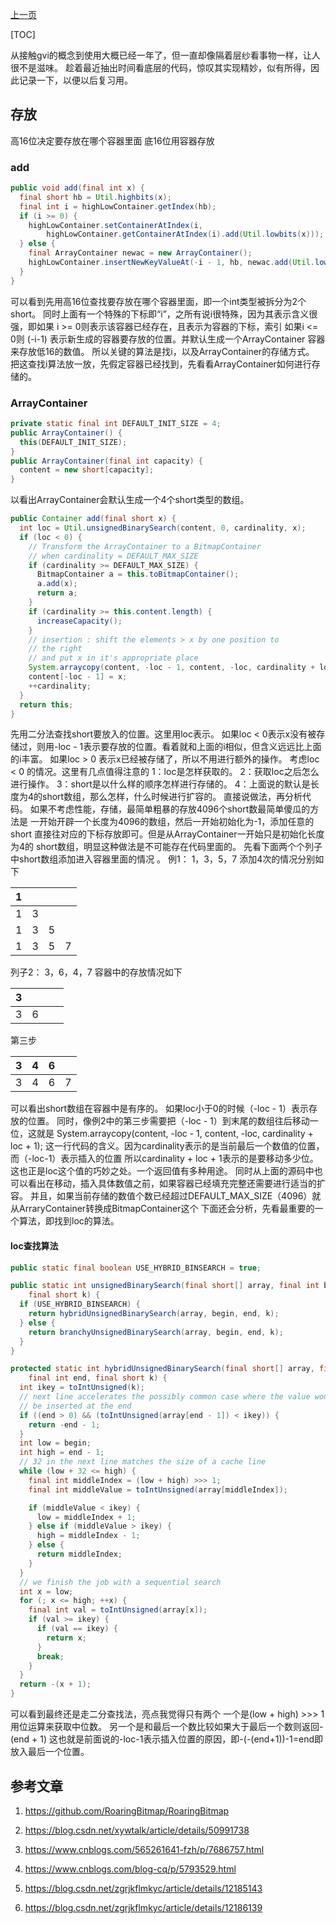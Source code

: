 <a href="../相关技术.md"> 上一页 </a>

[TOC]

从接触gvi的概念到使用大概已经一年了，但一直却像隔着层纱看事物一样，让人很不是滋味。
趁着最近抽出时间看底层的代码，惊叹其实现精妙，似有所得，因此记录一下，以便以后复习用。


## 存放
高16位决定要存放在哪个容器里面
底16位用容器存放

### add
>
``` java
public void add(final int x) {
  final short hb = Util.highbits(x);
  final int i = highLowContainer.getIndex(hb);
  if (i >= 0) {
    highLowContainer.setContainerAtIndex(i,
        highLowContainer.getContainerAtIndex(i).add(Util.lowbits(x)));
  } else {
    final ArrayContainer newac = new ArrayContainer();
    highLowContainer.insertNewKeyValueAt(-i - 1, hb, newac.add(Util.lowbits(x)));
  }
}
```
可以看到先用高16位查找要存放在哪个容器里面，即一个int类型被拆分为2个short。
同时上面有一个特殊的下标即“i”，之所有说i很特殊，因为其表示含义很强，即如果
i >= 0则表示该容器已经存在，且表示为容器的下标，索引
如果i <= 0则 (-i-1) 表示新生成的容器要存放的位置。并默认生成一个ArrayContainer
容器来存放低16的数值。
所以关键的算法是找i，以及ArrayContainer的存储方式。
把这查找i算法放一放，先假定容器已经找到，先看看ArrayContainer如何进行存储的。
>

### ArrayContainer
``` java
private static final int DEFAULT_INIT_SIZE = 4;
public ArrayContainer() {
  this(DEFAULT_INIT_SIZE);
}
public ArrayContainer(final int capacity) {
  content = new short[capacity];
}
```
以看出ArrayContainer会默认生成一个4个short类型的数组。
``` java
public Container add(final short x) {
  int loc = Util.unsignedBinarySearch(content, 0, cardinality, x);
  if (loc < 0) {
    // Transform the ArrayContainer to a BitmapContainer
    // when cardinality = DEFAULT_MAX_SIZE
    if (cardinality >= DEFAULT_MAX_SIZE) {
      BitmapContainer a = this.toBitmapContainer();
      a.add(x);
      return a;
    }
    if (cardinality >= this.content.length) {
      increaseCapacity();
    }
    // insertion : shift the elements > x by one position to
    // the right
    // and put x in it's appropriate place
    System.arraycopy(content, -loc - 1, content, -loc, cardinality + loc + 1);
    content[-loc - 1] = x;
    ++cardinality;
  }
  return this;
}
```
先用二分法查找short要放入的位置。这里用loc表示。
如果loc < 0表示x没有被存储过，则用-loc - 1表示要存放的位置。看着就和上面的i相似，但含义远远比上面的i丰富。
如果loc > 0 表示x已经被存储了，所以不用进行额外的操作。
考虑loc < 0 的情况。这里有几点值得注意的
1：loc是怎样获取的。
2：获取loc之后怎么进行操作。
3：short是以什么样的顺序怎样进行存储的。
4：上面说的默认是长度为4的short数组，那么怎样，什么时候进行扩容的。
直接说做法，再分析代码。
如果不考虑性能，存储，最简单粗暴的存放4096个short数最简单傻瓜的方法是
一开始开辟一个长度为4096的数组，然后一开始初始化为-1，添加任意的short
直接往对应的下标存放即可。但是从ArrayContainer一开始只是初始化长度为4的
short数组，明显这种做法是不可能存在代码里面的。
先看下面两个个列子中short数组添加进入容器里面的情况  。
例1：
1，3，5，7
添加4次的情况分别如下

1  |     |   |   |
---| --- |---|----
1 | 3 |   |   |
1 | 3 | 5 |   |
1 | 3 | 5 | 7 |
列子2：
3，6，4，7
容器中的存放情况如下

3  |     |   |   |
---| --- |---|----
3 | 6 |   |   |
第三步

3  |  4   |  6 |   |
---| --- |---|----
3 | 4 | 6  | 7  |

可以看出short数组在容器中是有序的。
如果loc小于0的时候（-loc - 1）表示存放的位置。
同时，像例2中的第三步需要把（-loc - 1）到末尾的数组往后移动一位，这就是
System.arraycopy(content, -loc - 1, content, -loc, cardinality + loc + 1);
这一行代码的含义。因为cardinality表示的是当前最后一个数值的位置，而（-loc-1）表示插入的位置
所以cardinality + loc + 1表示的是要移动多少位。
这也正是loc这个值的巧妙之处。一个返回值有多种用途。
同时从上面的源码中也可以看出在移动，插入具体数值之前，如果容器已经填充完整还需要进行适当的扩容。
并且，如果当前存储的数值个数已经超过DEFAULT_MAX_SIZE（4096）就从ArraryContainer转换成BitmapContainer这个
下面还会分析，先看最重要的一个算法，即找到loc的算法。

#### loc查找算法

``` java
public static final boolean USE_HYBRID_BINSEARCH = true;

public static int unsignedBinarySearch(final short[] array, final int begin, final int end,
    final short k) {
  if (USE_HYBRID_BINSEARCH) {
    return hybridUnsignedBinarySearch(array, begin, end, k);
  } else {
    return branchyUnsignedBinarySearch(array, begin, end, k);
  }
}

protected static int hybridUnsignedBinarySearch(final short[] array, final int begin,
    final int end, final short k) {
  int ikey = toIntUnsigned(k);
  // next line accelerates the possibly common case where the value would
  // be inserted at the end
  if ((end > 0) && (toIntUnsigned(array[end - 1]) < ikey)) {
    return -end - 1;
  }
  int low = begin;
  int high = end - 1;
  // 32 in the next line matches the size of a cache line
  while (low + 32 <= high) {
    final int middleIndex = (low + high) >>> 1;
    final int middleValue = toIntUnsigned(array[middleIndex]);

    if (middleValue < ikey) {
      low = middleIndex + 1;
    } else if (middleValue > ikey) {
      high = middleIndex - 1;
    } else {
      return middleIndex;
    }
  }
  // we finish the job with a sequential search
  int x = low;
  for (; x <= high; ++x) {
    final int val = toIntUnsigned(array[x]);
    if (val >= ikey) {
      if (val == ikey) {
        return x;
      }
      break;
    }
  }
  return -(x + 1);
}
```
可以看到最终还是走二分查找法，亮点我觉得只有两个
一个是(low + high) >>> 1用位运算来获取中位数。
另一个是和最后一个数比较如果大于最后一个数则返回-(end + 1)
这也就是前面说的-loc-1表示插入位置的原因，即-(-(end+1))-1=end即放入最后一个位置。











## 参考文章
1. https://github.com/RoaringBitmap/RoaringBitmap

2. https://blog.csdn.net/xywtalk/article/details/50991738

3. https://www.cnblogs.com/565261641-fzh/p/7686757.html

4. https://www.cnblogs.com/blog-cq/p/5793529.html

5. https://blog.csdn.net/zgrjkflmkyc/article/details/12185143

6. https://blog.csdn.net/zgrjkflmkyc/article/details/12186139